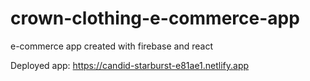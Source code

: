 # crown-clothing-e-commerce-app
e-commerce app created with firebase and react


Deployed app: https://candid-starburst-e81ae1.netlify.app
